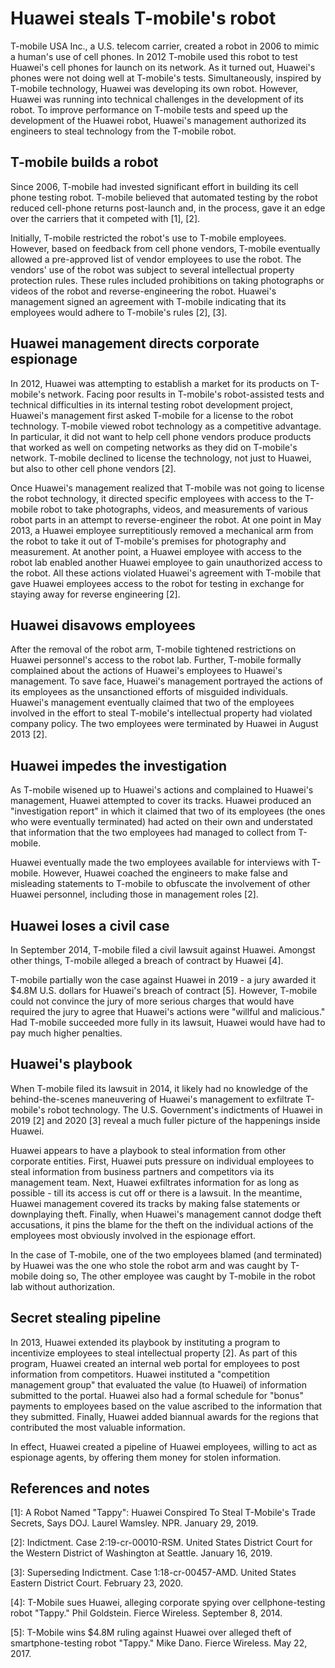 # Huawei steals T-mobile's robot
T-mobile USA Inc., a U.S. telecom carrier, created a robot in 2006 to mimic a human's use of cell phones.
In 2012 T-mobile used this robot to test Huawei's cell phones for launch on its network.
As it turned out, Huawei's phones were not doing well at T-mobile's tests.
Simultaneously, inspired by T-mobile technology, Huawei was developing its own robot.
However, Huawei was running into technical challenges in the development of its robot.
To improve performance on T-mobile tests and speed up the development of the Huawei robot, Huawei's management authorized its engineers to steal technology from the T-mobile robot.

## T-mobile builds a robot
Since 2006, T-mobile had invested significant effort in building its cell phone testing robot.
T-mobile believed that automated testing by the robot reduced cell-phone returns post-launch and, in the process, gave it an edge over the carriers that it competed with \[1\], \[2\].

Initially, T-mobile restricted the robot's use to T-mobile employees.
However, based on feedback from cell phone vendors, T-mobile eventually allowed a pre-approved list of vendor employees to use the robot.
The vendors' use of the robot was subject to several intellectual property protection rules.
These rules included prohibitions on taking photographs or videos of the robot and reverse-engineering the robot.
Huawei's management signed an agreement with T-mobile indicating that its employees would adhere to T-mobile's rules \[2\], \[3\]. 

## Huawei management directs corporate espionage
In 2012, Huawei was attempting to establish a market for its products on T-mobile's network. Facing poor results in T-mobile's robot-assisted tests and technical difficulties in its internal testing robot development project, Huawei's management first asked T-mobile for a license to the robot technology. 
T-mobile viewed robot technology as a competitive advantage.
In particular, it did not want to help cell phone vendors produce products that worked as well on competing networks as they did on T-mobile's network.
T-mobile declined to license the technology, not just to Huawei, but also to other cell phone vendors \[2\].

Once Huawei's management realized that T-mobile was not going to license the robot technology, it directed specific employees with access to the T-mobile robot to take photographs, videos, and measurements of various robot parts in an attempt to reverse-engineer the robot.
At one point in May 2013, a Huawei employee surreptitiously removed a mechanical arm from the robot to take it out of T-mobile's premises for photography and measurement.
At another point, a Huawei employee with access to the robot lab enabled another Huawei employee to gain unauthorized access to the robot.
All these actions violated Huawei's agreement with T-mobile that gave Huawei employees access to the robot for testing in exchange for staying away for reverse engineering \[2\].

## Huawei disavows employees
After the removal of the robot arm, T-mobile tightened restrictions on Huawei personnel's access to the robot lab.
Further, T-mobile formally complained about the actions of Huawei's employees to Huawei's management.
To save face, Huawei's management portrayed the actions of its employees as the unsanctioned efforts of misguided individuals.
Huawei's management eventually claimed that two of the employees involved in the effort to steal T-mobile's intellectual property had violated company policy.
The two employees were terminated by Huawei in August 2013 \[2\].

## Huawei impedes the investigation
As T-mobile wisened up to Huawei's actions and complained to Huawei's management, Huawei attempted to cover its tracks.
Huawei produced an "investigation report" in which it claimed that two of its employees (the ones who were eventually terminated) had acted on their own and understated that information that the two employees had managed to collect from T-mobile.

Huawei eventually made the two employees available for interviews with T-mobile.
However, Huawei coached the engineers to make false and misleading statements to T-mobile to obfuscate the involvement of other Huawei personnel, including those in management roles \[2\].

## Huawei loses a civil case
In September 2014, T-mobile filed a civil lawsuit against Huawei.
Amongst other things, T-mobile alleged a breach of contract by Huawei \[4\].

T-mobile partially won the case against Huawei in 2019 - a jury awarded it $4.8M U.S. dollars for Huawei's breach of contract \[5\].
However, T-mobile could not convince the jury of more serious charges that would have required the jury to agree that Huawei's actions were "willful and malicious."
Had T-mobile succeeded more fully in its lawsuit, Huawei would have had to pay much higher penalties.

## Huawei's playbook
When T-mobile filed its lawsuit in 2014, it likely had no knowledge of the behind-the-scenes maneuvering of Huawei's management to exfiltrate T-mobile's robot technology.
The U.S. Government's indictments of Huawei in 2019 \[2\] and 2020 \[3\] reveal a much fuller picture of the happenings inside Huawei.

Huawei appears to have a playbook to steal information from other corporate entities. 
First, Huawei puts pressure on individual employees to steal information from business partners and competitors via its management team.
Next, Huawei exfiltrates information for as long as possible - till its access is cut off or there is a lawsuit.
In the meantime, Huawei management covered its tracks by making false statements or downplaying theft.
Finally, when Huawei's management cannot dodge theft accusations, it pins the blame for the theft on the individual actions of the employees most obviously involved in the espionage effort.

In the case of T-mobile, one of the two employees blamed (and terminated) by Huawei was the one who stole the robot arm and was caught by T-mobile doing so,
The other employee was caught by T-mobile in the robot lab without authorization.

## Secret stealing pipeline
In 2013, Huawei extended its playbook by instituting a program to incentivize employees to steal intellectual property \[2\].
As part of this program, Huawei created an internal web portal for employees to post information from competitors.
Huawei instituted a "competition management group" that evaluated the value (to Huawei) of information submitted to the portal.
Huawei also had a formal schedule for "bonus" payments to employees based on the value ascribed to the information that they submitted. 
Finally, Huawei added biannual awards for the regions that contributed the most valuable information.

In effect, Huawei created a pipeline of Huawei employees, willing to act as espionage agents, by offering them money for stolen information.


## References and notes
\[1\]: A Robot Named "Tappy": Huawei Conspired To Steal T-Mobile's Trade Secrets, Says DOJ. Laurel Wamsley. NPR. January 29, 2019.

\[2\]: Indictment. Case 2:19-cr-00010-RSM. United States District Court for the Western District of Washington at Seattle. January 16, 2019.

\[3\]: Superseding Indictment. Case 1:18-cr-00457-AMD. United States Eastern District Court. February 23, 2020.

\[4\]: T-Mobile sues Huawei, alleging corporate spying over cellphone-testing robot "Tappy." Phil Goldstein. Fierce Wireless. September 8, 2014.

\[5\]: T-Mobile wins $4.8M ruling against Huawei over alleged theft of smartphone-testing robot "Tappy." Mike Dano. Fierce Wireless. May 22, 2017.
